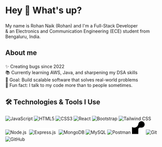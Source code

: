 <h1 align="left">Hey 👋 What's up?</h1>

###

<p align="left">
  My name is Rohan Naik (Rohan) and I'm a Full-Stack Developer <br>
  & an Electronics and Communication Engineering (ECE) student from Bengaluru, India.
</p>

###

<h2 align="left">About me</h2>

###

<p align="left">
✨ Creating bugs since 2022<br>
📚 Currently learning AWS, Java, and sharpening my DSA skills<br>
🎯 Goal: Build scalable software that solves real-world problems<br>
🎲 Fun fact: I talk to my code more than to people sometimes.
</p>

###

<h2 align="left">🛠️ Technologies & Tools I Use</h2>

###

<div align="left">
  <!-- Programming Languages -->
  <img src="https://cdn.jsdelivr.net/gh/devicons/devicon/icons/javascript/javascript-original.svg" height="40" alt="JavaScript" />
  <img src="https://cdn.jsdelivr.net/gh/devicons/devicon/icons/html5/html5-original.svg" height="40" alt="HTML5" />
  <img src="https://cdn.jsdelivr.net/gh/devicons/devicon/icons/css3/css3-original.svg" height="40" alt="CSS3" />

  <!-- Frontend -->
  <img src="https://cdn.jsdelivr.net/gh/devicons/devicon/icons/react/react-original.svg" height="40" alt="React" />
  <img src="https://cdn.jsdelivr.net/gh/devicons/devicon/icons/bootstrap/bootstrap-original.svg" height="40" alt="Bootstrap" />
  <img src="[https://cdn.jsdelivr.net/gh/devicons/devicon/icons/tailwindcss/tailwindcss-plain.svg](https://imgs.search.brave.com/Z5KzvnbDLcIM0PWp7CcoTA7Rp3go5U8SMilVC0FGycQ/rs:fit:500:0:0:0/g:ce/aHR0cHM6Ly91cGxv/YWQud2lraW1lZGlh/Lm9yZy93aWtpcGVk/aWEvY29tbW9ucy9k/L2Q1L1RhaWx3aW5k/X0NTU19Mb2dvLnN2/Zw)" height="40" alt="Tailwind CSS" />

  <!-- Backend -->
  <img src="https://cdn.jsdelivr.net/gh/devicons/devicon/icons/nodejs/nodejs-original.svg" height="40" alt="Node.js" />
  <img src="https://cdn.jsdelivr.net/gh/devicons/devicon/icons/express/express-original.svg" height="40" alt="Express.js" style="background-color: white; padding: 5px; border-radius: 6px;" />

  <!-- Databases -->
  <img src="https://cdn.jsdelivr.net/gh/devicons/devicon/icons/mongodb/mongodb-original.svg" height="40" alt="MongoDB" />
  <img src="https://cdn.jsdelivr.net/gh/devicons/devicon/icons/mysql/mysql-original.svg" height="40" alt="MySQL" />

  <!-- Tools -->
  <img src="https://www.vectorlogo.zone/logos/getpostman/getpostman-icon.svg" height="40" alt="Postman" />
  <img src="https://raw.githubusercontent.com/simple-icons/simple-icons/develop/icons/render.svg" height="40" alt="Render" />
  <img src="https://cdn.jsdelivr.net/gh/devicons/devicon/icons/git/git-original.svg" height="40" alt="Git" />
  <img src="https://cdn.jsdelivr.net/gh/devicons/devicon/icons/github/github-original.svg" height="40" alt="GitHub" />
</div>
